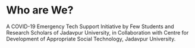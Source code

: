 <html>
<head>
<title>PEOPLE'S INITIATIVE FOR TECHNOLOGY</title>
</head>
<body>

<h1>Who are We?</h1>
<p>A COVID-19 Emergency Tech Support Initiative by Few Students and Research Scholars of Jadavpur University, in Collaboration with Centre for Development of Appropriate Social Technology, Jadavpur University.</p>

</body>
</html>
